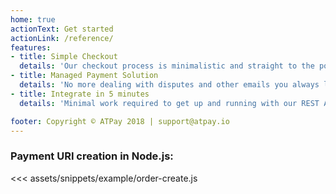 ```yaml
---
home: true
actionText: Get started
actionLink: /reference/
features:
- title: Simple Checkout
  details: 'Our checkout process is minimalistic and straight to the point.'
- title: Managed Payment Solution
  details: 'No more dealing with disputes and other emails you always lose track of. We handle it all for you!'
- title: Integrate in 5 minutes
  details: 'Minimal work required to get up and running with our REST API.'

footer: Copyright © ATPay 2018 | support@atpay.io
---
```


### Payment URI creation in Node.js:
<<< assets/snippets/example/order-create.js